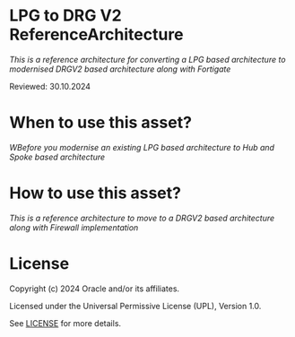 # LPG to DRG V2 ReferenceArchitecture
 
*This is a reference architecture for converting a LPG based architecture to modernised DRGV2 based architecture along with Fortigate*
 
Reviewed: 30.10.2024

# When to use this asset?
 
*WBefore you modernise an existing LPG based architecture to Hub and Spoke based architecture*
 
# How to use this asset?
 
*This is a reference architecture to move to a DRGV2 based architecture along with Firewall implementation*
 
# License

Copyright (c) 2024 Oracle and/or its affiliates.

Licensed under the Universal Permissive License (UPL), Version 1.0.

See [LICENSE](https://github.com/oracle-devrel/technology-engineering/blob/main/LICENSE) for more details.
